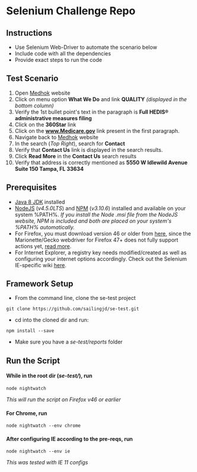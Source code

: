 

# Selenium Challenge Repo

## Instructions
* Use Selenium Web-Driver to automate the scenario below
* Include code with all the dependencies
* Provide exact steps to run the code

## Test Scenario
1. Open [Medhok](http://www.medhok.com) website
2. Click on menu option **What We Do** and link **QUALITY** *\(displayed in the bottom column\)*
3. Verify the 1st bullet point's text in the paragraph is **Full HEDIS® administrative measures filing**
4. Click on the **360Star** link
5. Click on the **www.Medicare.gov** link present in the first paragraph.
6. Navigate back to [Medhok](http://www.medhok.com) website
7. In the search \(*Top Right*\), search for **Contact**
8. Verify that **Contact Us** link is displayed in the search results.
9. Click **Read More** in the **Contact Us** search results
10. Verify that address is correctly mentioned as **5550 W Idlewild Avenue Suite 150 Tampa, FL 33634**

## Prerequisites
* [Java 8 JDK](http://www.oracle.com/technetwork/java/javase/downloads/index.html) installed
* [NodeJS](https://nodejs.org/en/download/) (*v4.5.0LTS*) and [NPM](https://www.npmjs.com/) (*v3.10.6*) installed and available on your system %PATH%. *If you install the Node .msi file from the NodeJS website, NPM is included and both are placed on your system's %PATH% automatically.*
* For Firefox, you must download version 46 or older from [here](https://ftp.mozilla.org/pub/firefox/releases/46.0/), since the Marionette/Gecko webdriver for Firefox 47+ does not fully support actions yet, [read more](http://www.theautomatedtester.co.uk/blog/2016/selenium-webdriver-and-firefox-47.html).
* For Internet Explorer, a registry key needs modified/created as well as configuring your internet options accordingly. Check out the Selenium IE-specific wiki [here](https://github.com/SeleniumHQ/selenium/wiki/InternetExplorerDriver).

## Framework Setup
* From the command line, clone the se-test project
```
git clone https://github.com/sailingjd/se-test.git
```
* cd into the cloned dir and run:
```
npm install --save
```
* Make sure you have a *se-test/reports* folder

## Run the Script
#### While in the root dir (*se-test/*), run
```
node nightwatch
```
*This will run the script on Firefox v46 or earlier*

#### For Chrome, run
```
node nightwatch --env chrome
```
#### After configuring IE according to the pre-reqs, run
```
node nightwatch --env ie
```
*This was tested with IE 11 configs*
